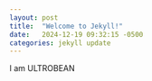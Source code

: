```yaml
---
layout: post
title:  "Welcome to Jekyll!"
date:   2024-12-19 09:32:15 -0500
categories: jekyll update
---
```

I am ULTROBEAN